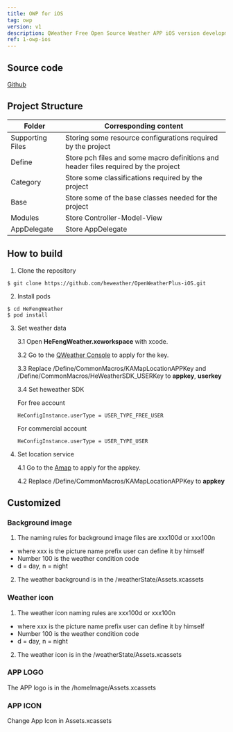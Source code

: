```yaml
---
title: OWP for iOS
tag: owp
version: v1
description: QWeather Free Open Source Weather APP iOS version development document, Weather Plus Open Source Weather APP is a free open source weather APP launched by QWeather, which allows you to quickly develop your own weather APP application, completely free. Weather APP iOS development document.
ref: 1-owp-ios
---
```

## Source code

[Github](https://github.com/qwd/OpenWeatherPlus-iOS)

## Project Structure

| Folder           | Corresponding content                                        |
| ---------------- | ------------------------------------------------------------ |
| Supporting Files | Storing some resource configurations required by the project |
| Define           | Store pch files and some macro definitions and header files required by the project |
| Category         | Store some classifications required by the project           |
| Base             | Store some of the base classes needed for the project        |
| Modules          | Store Controller-Model-View                                  |
| AppDelegate      | Store AppDelegate                                            |

## How to build

1. Clone the repository

```
$ git clone https://github.com/heweather/OpenWeatherPlus-iOS.git
```

2. Install pods

```
$ cd HeFengWeather
$ pod install
```

3. Set weather data

   3.1 Open **HeFengWeather.xcworkspace** with xcode. 

   3.2 Go to the [QWeather Console](https://console.qweather.com) to apply for the key.

   3.3 Replace /Define/CommonMacros/KAMapLocationAPPKey and /Define/CommonMacros/HeWeatherSDK_USERKey to  **appkey**, **userkey**

   3.4 Set heweather SDK

   For free account

   ```
   HeConfigInstance.userType = USER_TYPE_FREE_USER
   ```

   For commercial account

   ```
   HeConfigInstance.userType = USER_TYPE_USER
   ```

4. Set location service

   4.1 Go to the [Amap](https://developer.amap.com) to apply for the appkey.

   4.2 Replace /Define/CommonMacros/KAMapLocationAPPKey to  **appkey**

## Customized

### Background image

1. The naming rules for background image files are xxx100d or xxx100n

- where xxx is the picture name prefix user can define it by himself
- Number 100 is the weather condition code
- d = day, n = night

2. The weather background is in the /weatherState/Assets.xcassets 

### Weather icon

1. The weather icon naming rules are xxx100d or xxx100n

- where xxx is the picture name prefix user can define it by himself
- Number 100 is the weather condition code
- d = day, n = night

2. The weather icon is in the /weatherState/Assets.xcassets 

### APP LOGO

The APP logo is in the /homeImage/Assets.xcassets 

### APP ICON

Change App Icon in Assets.xcassets